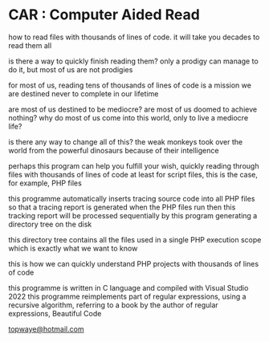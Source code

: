 # CAR : Computer Aided Read

how to read files with thousands of lines of code. it will take you decades to read them all

is there a way to quickly finish reading them?
only a prodigy can manage to do it, but most of us are not prodigies

for most of us, reading tens of thousands of lines of code is a mission we are destined never to complete in our lifetime

are most of us destined to be mediocre?
are most of us doomed to achieve nothing?
why do most of us come into this world, only to live a mediocre life?

is there any way to change all of this?
the weak monkeys took over the world from the powerful dinosaurs because of their intelligence

perhaps this program can help you fulfill your wish, quickly reading through files with thousands of lines of code
at least for script files, this is the case, for example, PHP files

this programme automatically inserts tracing source code into all PHP files
so that a tracing report is generated when the PHP files run
then this tracking report will be processed sequentially by this program
generating a directory tree on the disk

this directory tree contains all the files used in a single PHP execution scope
which is exactly what we want to know

this is how we can quickly understand PHP projects with thousands of lines of code

this programme is written in C language and compiled with Visual Studio 2022
this programme reimplements part of regular expressions, using a recursive algorithm, 
referring to a book by the author of regular expressions, Beautiful Code

topwaye@hotmail.com

